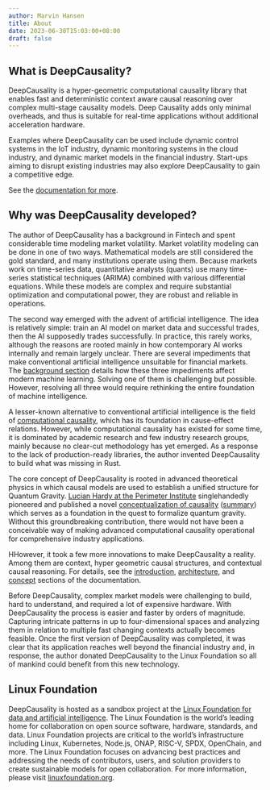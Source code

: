 ```yaml
---
author: Marvin Hansen
title: About
date: 2023-06-30T15:03:00+08:00
draft: false
---
```


[//]: # (SPDX-License-Identifier: CC-BY-4.0)

## What is DeepCausality?

DeepCausality is a hyper-geometric computational causality library that enables fast and deterministic context aware
causal reasoning over complex multi-stage causality models. Deep Causality adds only minimal overheads, and thus is
suitable for real-time applications without additional acceleration hardware.

Examples where DeepCausality can be used include dynamic control systems in the IoT industry, dynamic monitoring systems
in the cloud industry, and dynamic market models in the financial industry. Start-ups aiming to disrupt existing
industries may also explore DeepCausality to gain a competitive edge.

See the [documentation for more](/docs/intro/).

## Why was DeepCausality developed?

The author of DeepCausality has a background in Fintech and spent considerable time modeling market volatility. Market
volatility modeling can be done in one of two ways. Mathematical models are still considered the gold standard, and many
institutions operate using them. Because markets work on time-series data, quantitative analysts (quants) use many
time-series statistical techniques (ARIMA) combined with various differential equations. While these models are complex
and require substantial optimization and computational power, they are robust and reliable in operations.

The second way emerged with the advent of artificial intelligence. The idea is relatively simple: train an AI model on
market data and successful trades, then the AI supposedly trades successfully. In practice, this rarely works, although
the reasons are rooted mainly in how contemporary AI works internally and remain largely unclear. There are several
impediments that make conventional artificial intelligence unsuitable for financial markets.
The [background section](/docs/background/) details how these three impediments affect modern machine learning. Solving
one of them is challenging but possible. However, resolving all three would require rethinking the entire foundation of
machine intelligence.

A lesser-known alternative to conventional artificial intelligence is the field
of [computational causality](https://direct.mit.edu/books/book/4789/Computation-Causation-and-Discovery), which has its
foundation in cause-effect relations. However, while computational causality has existed for some time, it is dominated
by academic research and few industry research groups, mainly because no clear-cut methodology has yet emerged. As a
response to the lack of production-ready libraries, the author invented DeepCausality to build what was missing in Rust.

The core concept of DeepCausality is rooted in advanced theoretical physics in which causal models are used to establish
a unified structure for Quantum Gravity. [Lucian Hardy at the
Perimeter Institute](https://perimeterinstitute.ca/people/lucien-hardy) singlehandedly pioneered and published a
novel [conceptualization of
causality](https://arxiv.org/abs/gr-qc/0509120)  ([summary](https://www.quantamagazine.org/quantum-mischief-rewrites-the-laws-of-cause-and-effect-20210311/))
which serves as a foundation in the quest to formalize quantum gravity. Without this groundbreaking contribution, there
would not have been a conceivable way of making advanced computational causality operational for comprehensive industry
applications.

HHowever, it took a few more innovations to make DeepCausality a reality. Among them are context, hyper geometric causal
structures, and contextual causal reasoning. For details, see
the [introduction](https://deepcausality.com/docs/intro/), [architecture](/docs/architecture/),
and [concept](https://deepcausality.com/docs/concepts/) sections of the documentation.

Before DeepCausality, complex market models were challenging to build, hard to understand, and required a lot of
expensive hardware. With DeepCausality the process is easier and faster by orders of magnitude. Capturing intricate
patterns in up to four-dimensional spaces and analyzing them in relation to multiple fast changing contexts actually
becomes feasible. Once the first version of DeepCausality was completed, it was clear that its application reaches well
beyond the financial industry and, in response, the author donated DeepCausality to the Linux Foundation so all of
mankind could benefit from this new technology.

## Linux Foundation

DeepCausality is hosted as a sandbox project at
the [Linux Foundation for data and artificial intelligence](https://lfaidata.foundation/).
The Linux Foundation is the world’s leading home for collaboration on open source software, hardware, standards, and
data. Linux Foundation projects are critical to the world’s infrastructure including Linux, Kubernetes, Node.js, ONAP,
RISC-V, SPDX, OpenChain, and more. The Linux Foundation focuses on advancing best practices and addressing the needs of
contributors, users, and solution providers to create sustainable models for open collaboration. For more information,
please visit  [linuxfoundation.org](https://www.linuxfoundation.org/). 